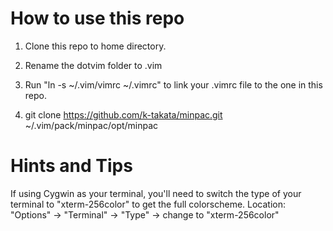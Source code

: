 # How to use this repo

1. Clone this repo to home directory.

2. Rename the dotvim folder to .vim

3. Run "ln -s ~/.vim/vimrc ~/.vimrc" to link your .vimrc file to the one in
	 this repo.

4. git clone https://github.com/k-takata/minpac.git ~/.vim/pack/minpac/opt/minpac

# Hints and Tips

If using Cygwin as your terminal, you'll need to switch the type of your
terminal to "xterm-256color" to get the full colorscheme.
Location: "Options" -> "Terminal" -> "Type" -> change to "xterm-256color"

